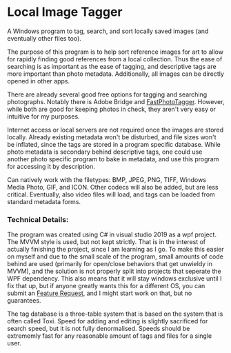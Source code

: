 # Local Image Tagger
 A Windows program to tag, search, and sort locally saved images (and eventually other files too).

 The purpose of this program is to help sort reference images for art to allow for rapidly finding good references from a local collection. Thus the ease of searching is as important as the ease of tagging, and descriptive tags are more important than photo metadata. Additionally, all images can be directly opened in other apps.
 
 There are already several good free options for tagging and searching photographs. Notably there is Adobe Bridge and [FastPhotoTagger](https://sourceforge.net/projects/fastphototagger/). However, while both are good for keeping photos in check, they aren't very easy or intuitive for my purposes.
 
 Internet access or local servers are not required once the images are stored locally. Already existing metadata won't be disturbed, and file sizes won't be inflated, since the tags are stored in a program specific database. While photo metadata is secondary behind descriptive tags, one could use another photo specific program to bake in metadata, and use this program for accessing it by description.

Can natively work with the filetypes: BMP, JPEG, PNG, TIFF, Windows Media Photo, GIF, and ICON. Other codecs will also be added, but are less critical. Eventually, also video files will load, and tags can be loaded from standard metadata forms.


### Technical Details:

The program was created using C# in visual studio 2019 as a wpf project. The MVVM style is used, but not kept strictly. That is in the interest of actually finishing the project, since I am learning as I go. To make this easier on myself and due to the small scale of the program, small amounts of code behind are used (primarily for open/close behaviors that get unwieldy in MVVM), and the solution is not properly split into projects that seperate the WPF dependency. This also means that it will stay windows exclusive until I fix that up, but if anyone greatly wants this for a different OS, you can submit an [Feature Request](https://github.com/brookstco/Local-Image-Tagger/issues), and I might start work on that, but no guarantees.

The tag database is a three-table system that is based on the system that is often called Toxi. Speed for adding and editing is slightly sacrificed for search speed, but it is not fully denormalised. Speeds should be extrememly fast for any reasonable amount of tags and files for a single user. 

